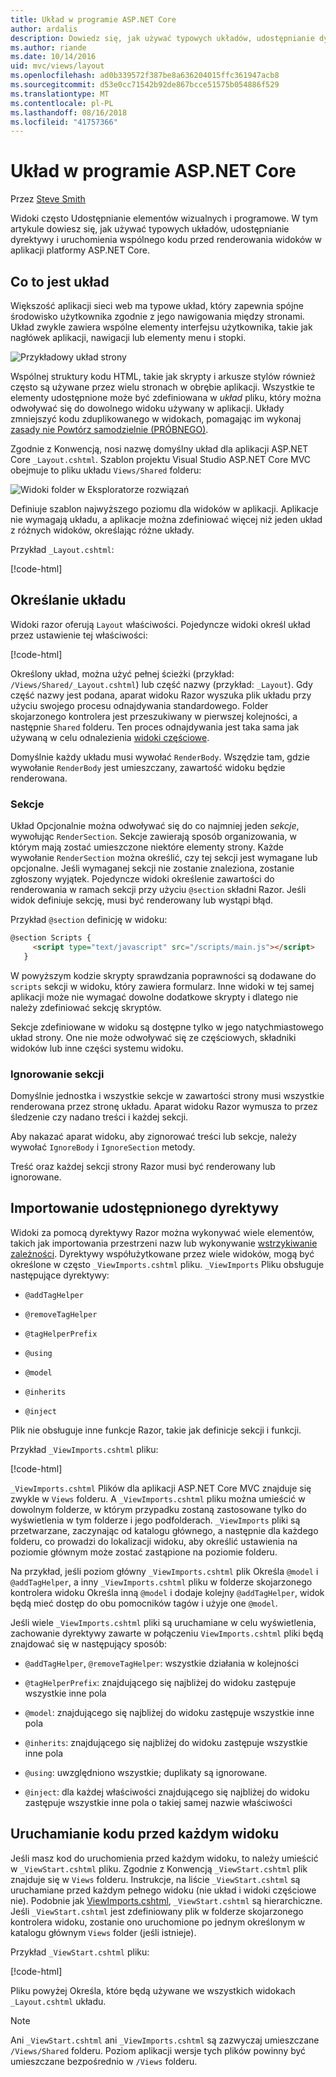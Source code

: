 ```yaml
---
title: Układ w programie ASP.NET Core
author: ardalis
description: Dowiedz się, jak używać typowych układów, udostępnianie dyrektyw i uruchomienia wspólnego kodu przed renderowania widoków w aplikacji ASP.NET Core.
ms.author: riande
ms.date: 10/14/2016
uid: mvc/views/layout
ms.openlocfilehash: ad0b339572f387be8a636204015ffc361947acb8
ms.sourcegitcommit: d53e0cc71542b92de867bcce51575b054886f529
ms.translationtype: MT
ms.contentlocale: pl-PL
ms.lasthandoff: 08/16/2018
ms.locfileid: "41757366"
---
```

# <a name="layout-in-aspnet-core"></a>Układ w programie ASP.NET Core

Przez [Steve Smith](https://ardalis.com/)

Widoki często Udostępnianie elementów wizualnych i programowe. W tym artykule dowiesz się, jak używać typowych układów, udostępnianie dyrektywy i uruchomienia wspólnego kodu przed renderowania widoków w aplikacji platformy ASP.NET Core.

## <a name="what-is-a-layout"></a>Co to jest układ

Większość aplikacji sieci web ma typowe układ, który zapewnia spójne środowisko użytkownika zgodnie z jego nawigowania między stronami. Układ zwykle zawiera wspólne elementy interfejsu użytkownika, takie jak nagłówek aplikacji, nawigacji lub elementy menu i stopki.

![Przykładowy układ strony](layout/_static/page-layout.png)

Wspólnej struktury kodu HTML, takie jak skrypty i arkusze stylów również często są używane przez wielu stronach w obrębie aplikacji. Wszystkie te elementy udostępnione może być zdefiniowana w *układ* pliku, który można odwoływać się do dowolnego widoku używany w aplikacji. Układy zmniejszyć kodu zduplikowanego w widokach, pomagając im wykonaj [zasady nie Powtórz samodzielnie (PRÓBNEGO)](http://deviq.com/don-t-repeat-yourself/).

Zgodnie z Konwencją, nosi nazwę domyślny układ dla aplikacji ASP.NET Core `_Layout.cshtml`. Szablon projektu Visual Studio ASP.NET Core MVC obejmuje to pliku układu `Views/Shared` folderu:

![Widoki folder w Eksploratorze rozwiązań](layout/_static/web-project-views.png)

Definiuje szablon najwyższego poziomu dla widoków w aplikacji. Aplikacje nie wymagają układu, a aplikacje można zdefiniować więcej niż jeden układ z różnych widoków, określając różne układy.

Przykład `_Layout.cshtml`:

[!code-html[](../../common/samples/WebApplication1/Views/Shared/_Layout.cshtml?highlight=42,66)]

## <a name="specifying-a-layout"></a>Określanie układu

Widoki razor oferują `Layout` właściwości. Pojedyncze widoki określ układ przez ustawienie tej właściwości:

[!code-html[](../../common/samples/WebApplication1/Views/_ViewStart.cshtml?highlight=2)]

Określony układ, można użyć pełnej ścieżki (przykład: `/Views/Shared/_Layout.cshtml`) lub część nazwy (przykład: `_Layout`). Gdy część nazwy jest podana, aparat widoku Razor wyszuka plik układu przy użyciu swojego procesu odnajdywania standardowego. Folder skojarzonego kontrolera jest przeszukiwany w pierwszej kolejności, a następnie `Shared` folderu. Ten proces odnajdywania jest taka sama jak używaną w celu odnalezienia [widoki częściowe](partial.md).

Domyślnie każdy układu musi wywołać `RenderBody`. Wszędzie tam, gdzie wywołanie `RenderBody` jest umieszczany, zawartość widoku będzie renderowana.

<a name="layout-sections-label"></a>

### <a name="sections"></a>Sekcje

Układ Opcjonalnie można odwoływać się do co najmniej jeden *sekcje*, wywołując `RenderSection`. Sekcje zawierają sposób organizowania, w którym mają zostać umieszczone niektóre elementy strony. Każde wywołanie `RenderSection` można określić, czy tej sekcji jest wymagane lub opcjonalne. Jeśli wymaganej sekcji nie zostanie znaleziona, zostanie zgłoszony wyjątek. Pojedyncze widoki określenie zawartości do renderowania w ramach sekcji przy użyciu `@section` składni Razor. Jeśli widok definiuje sekcję, musi być renderowany lub wystąpi błąd.

Przykład `@section` definicję w widoku:

```html
@section Scripts {
     <script type="text/javascript" src="/scripts/main.js"></script>
   }
   ```

W powyższym kodzie skrypty sprawdzania poprawności są dodawane do `scripts` sekcji w widoku, który zawiera formularz. Inne widoki w tej samej aplikacji może nie wymagać dowolne dodatkowe skrypty i dlatego nie należy zdefiniować sekcję skryptów.

Sekcje zdefiniowane w widoku są dostępne tylko w jego natychmiastowego układ strony. One nie może odwoływać się ze częściowych, składniki widoków lub inne części systemu widoku.

### <a name="ignoring-sections"></a>Ignorowanie sekcji

Domyślnie jednostka i wszystkie sekcje w zawartości strony musi wszystkie renderowana przez stronę układu. Aparat widoku Razor wymusza to przez śledzenie czy nadano treści i każdej sekcji.

Aby nakazać aparat widoku, aby zignorować treści lub sekcje, należy wywołać `IgnoreBody` i `IgnoreSection` metody.

Treść oraz każdej sekcji strony Razor musi być renderowany lub ignorowane.

<a name="viewimports"></a>

## <a name="importing-shared-directives"></a>Importowanie udostępnionego dyrektywy

Widoki za pomocą dyrektywy Razor można wykonywać wiele elementów, takich jak importowania przestrzeni nazw lub wykonywanie [wstrzykiwanie zależności](dependency-injection.md). Dyrektywy współużytkowane przez wiele widoków, mogą być określone w często `_ViewImports.cshtml` pliku. `_ViewImports` Pliku obsługuje następujące dyrektywy:

* `@addTagHelper`

* `@removeTagHelper`

* `@tagHelperPrefix`

* `@using`

* `@model`

* `@inherits`

* `@inject`

Plik nie obsługuje inne funkcje Razor, takie jak definicje sekcji i funkcji.

Przykład `_ViewImports.cshtml` pliku:

[!code-html[](../../common/samples/WebApplication1/Views/_ViewImports.cshtml)]

`_ViewImports.cshtml` Plików dla aplikacji ASP.NET Core MVC znajduje się zwykle w `Views` folderu. A `_ViewImports.cshtml` pliku można umieścić w dowolnym folderze, w którym przypadku zostaną zastosowane tylko do wyświetlenia w tym folderze i jego podfolderach. `_ViewImports` pliki są przetwarzane, zaczynając od katalogu głównego, a następnie dla każdego folderu, co prowadzi do lokalizacji widoku, aby określić ustawienia na poziomie głównym może zostać zastąpione na poziomie folderu.

Na przykład, jeśli poziom główny `_ViewImports.cshtml` plik Określa `@model` i `@addTagHelper`, a inny `_ViewImports.cshtml` pliku w folderze skojarzonego kontrolera widoku Określa inną `@model` i dodaje kolejny `@addTagHelper`, widok będą mieć dostęp do obu pomocników tagów i użyje one `@model`.

Jeśli wiele `_ViewImports.cshtml` pliki są uruchamiane w celu wyświetlenia, zachowanie dyrektywy zawarte w połączeniu `ViewImports.cshtml` pliki będą znajdować się w następujący sposób:

* `@addTagHelper`, `@removeTagHelper`: wszystkie działania w kolejności

* `@tagHelperPrefix`: znajdującego się najbliżej do widoku zastępuje wszystkie inne pola

* `@model`: znajdującego się najbliżej do widoku zastępuje wszystkie inne pola

* `@inherits`: znajdującego się najbliżej do widoku zastępuje wszystkie inne pola

* `@using`: uwzględniono wszystkie; duplikaty są ignorowane.

* `@inject`: dla każdej właściwości znajdującego się najbliżej do widoku zastępuje wszystkie inne pola o takiej samej nazwie właściwości

<a name="viewstart"></a>

## <a name="running-code-before-each-view"></a>Uruchamianie kodu przed każdym widoku

Jeśli masz kod do uruchomienia przed każdym widoku, to należy umieścić w `_ViewStart.cshtml` pliku. Zgodnie z Konwencją `_ViewStart.cshtml` plik znajduje się w `Views` folderu. Instrukcje, na liście `_ViewStart.cshtml` są uruchamiane przed każdym pełnego widoku (nie układ i widoki częściowe nie). Podobnie jak [ViewImports.cshtml](xref:mvc/views/layout#viewimports), `_ViewStart.cshtml` są hierarchiczne. Jeśli `_ViewStart.cshtml` jest zdefiniowany plik w folderze skojarzonego kontrolera widoku, zostanie ono uruchomione po jednym określonym w katalogu głównym `Views` folder (jeśli istnieje).

Przykład `_ViewStart.cshtml` pliku:

[!code-html[](../../common/samples/WebApplication1/Views/_ViewStart.cshtml)]

Pliku powyżej Określa, które będą używane we wszystkich widokach `_Layout.cshtml` układu.

> [!NOTE]
> Ani `_ViewStart.cshtml` ani `_ViewImports.cshtml` są zazwyczaj umieszczane `/Views/Shared` folderu. Poziom aplikacji wersje tych plików powinny być umieszczane bezpośrednio w `/Views` folderu.
